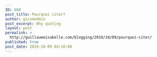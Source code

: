 ```yaml
---
ID: 668
post_title: Pourquoi citer?
author: gicomadmin
post_excerpt: Why quoting
layout: post
permalink: >
  http://guillaumeisabelle.com/blogging/2019/10/09/pourquoi-citer/
published: true
post_date: 2019-10-09 04:18:08
---
```

<!-- wp:image {"id":665} --><figure class="wp-block-image">

<img src="http://guillaumeisabelle.com/blogging/wp-content/uploads/sites/10/2019/10/img_5803.jpg" alt="" class="wp-image-665" /></figure> <!-- /wp:image -->

<!-- wp:image {"id":666} --><figure class="wp-block-image">

<img src="http://guillaumeisabelle.com/blogging/wp-content/uploads/sites/10/2019/10/img_5756.jpg" alt="" class="wp-image-666" /></figure> <!-- /wp:image -->

<!-- wp:image {"id":667} --><figure class="wp-block-image">

<img src="http://guillaumeisabelle.com/blogging/wp-content/uploads/sites/10/2019/10/img_5757.jpg" alt="" class="wp-image-667" /></figure> <!-- /wp:image -->